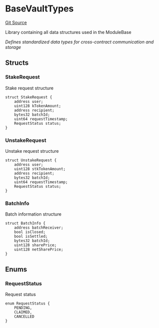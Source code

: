# BaseVaultTypes
[Git Source](https://github.com/VerisLabs/KAM/blob/26924a026af1e1620e830002fd931ff7e42525b6/src/kStakingVault/types/BaseVaultTypes.sol)

Library containing all data structures used in the ModuleBase

*Defines standardized data types for cross-contract communication and storage*


## Structs
### StakeRequest
Stake request structure


```solidity
struct StakeRequest {
    address user;
    uint128 kTokenAmount;
    address recipient;
    bytes32 batchId;
    uint64 requestTimestamp;
    RequestStatus status;
}
```

### UnstakeRequest
Unstake request structure


```solidity
struct UnstakeRequest {
    address user;
    uint128 stkTokenAmount;
    address recipient;
    bytes32 batchId;
    uint64 requestTimestamp;
    RequestStatus status;
}
```

### BatchInfo
Batch information structure


```solidity
struct BatchInfo {
    address batchReceiver;
    bool isClosed;
    bool isSettled;
    bytes32 batchId;
    uint128 sharePrice;
    uint128 netSharePrice;
}
```

## Enums
### RequestStatus
Request status


```solidity
enum RequestStatus {
    PENDING,
    CLAIMED,
    CANCELLED
}
```


